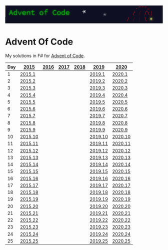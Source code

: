 ![](AOCLogo.png)

# Advent Of Code

My solutions in F# for [Advent of Code](https://adventofcode.com/2020/events).

| Day | [2015](https://adventofcode.com/2015) | [2016](https://adventofcode.com/2016) | [2017](https://adventofcode.com/2017) | [2018](https://adventofcode.com/2018) | [2019](https://adventofcode.com/2019) | [2020](https://adventofcode.com/2020) |
| --- | ---- | ---- | ---- | ---- | ---- | ---- |
| 1  | [2015.1](/AdventOfCode/Days/2015/Day01.fs)  |  |  |  | [2019.1](/AdventOfCode/Days/2019/Day01.fs)  | [2020.1](/AdventOfCode/Days/2020/Day01.fs)  |
| 2  | [2015.2](/AdventOfCode/Days/2015/Day02.fs)  |  |  |  | [2019.2](/AdventOfCode/Days/2019/Day02.fs)  | [2020.2](/AdventOfCode/Days/2020/Day02.fs)  |
| 3  | [2015.3](/AdventOfCode/Days/2015/Day03.fs)  |  |  |  | [2019.3](/AdventOfCode/Days/2019/Day03.fs)  | [2020.3](/AdventOfCode/Days/2020/Day03.fs)  |
| 4  | [2015.4](/AdventOfCode/Days/2015/Day04.fs)  |  |  |  | [2019.4](/AdventOfCode/Days/2019/Day04.fs)  | [2020.4](/AdventOfCode/Days/2020/Day04.fs)  |
| 5  | [2015.5](/AdventOfCode/Days/2015/Day05.fs)  |  |  |  | [2019.5](/AdventOfCode/Days/2019/Day05.fs)  | [2020.5](/AdventOfCode/Days/2020/Day05.fs)  |
| 6  | [2015.6](/AdventOfCode/Days/2015/Day06.fs)  |  |  |  | [2019.6](/AdventOfCode/Days/2019/Day06.fs)  | [2020.6](/AdventOfCode/Days/2020/Day06.fs)  |
| 7  | [2015.7](/AdventOfCode/Days/2015/Day07.fs)  |  |  |  | [2019.7](/AdventOfCode/Days/2019/Day07.fs)  | [2020.7](/AdventOfCode/Days/2020/Day07.fs)  |
| 8  | [2015.8](/AdventOfCode/Days/2015/Day08.fs)  |  |  |  | [2019.8](/AdventOfCode/Days/2019/Day08.fs)  | [2020.8](/AdventOfCode/Days/2020/Day08.fs)  |
| 9  | [2015.9](/AdventOfCode/Days/2015/Day09.fs)  |  |  |  | [2019.9](/AdventOfCode/Days/2019/Day09.fs)  | [2020.9](/AdventOfCode/Days/2020/Day09.fs)  |
| 10 | [2015.10](/AdventOfCode/Days/2015/Day10.fs) |  |  |  | [2019.10](/AdventOfCode/Days/2019/Day10.fs) | [2020.10](/AdventOfCode/Days/2020/Day10.fs) |
| 11 | [2015.11](/AdventOfCode/Days/2015/Day11.fs) |  |  |  | [2019.11](/AdventOfCode/Days/2019/Day11.fs) | [2020.11](/AdventOfCode/Days/2020/Day11.fs) |
| 12 | [2015.12](/AdventOfCode/Days/2015/Day12.fs) |  |  |  | [2019.12](/AdventOfCode/Days/2019/Day12.fs) | [2020.12](/AdventOfCode/Days/2020/Day12.fs) |
| 13 | [2015.13](/AdventOfCode/Days/2015/Day13.fs) |  |  |  | [2019.13](/AdventOfCode/Days/2019/Day13.fs) | [2020.13](/AdventOfCode/Days/2020/Day13.fs) |
| 14 | [2015.14](/AdventOfCode/Days/2015/Day14.fs) |  |  |  | [2019.14](/AdventOfCode/Days/2019/Day14.fs) | [2020.14](/AdventOfCode/Days/2020/Day14.fs) |
| 15 | [2015.15](/AdventOfCode/Days/2015/Day15.fs) |  |  |  | [2019.15](/AdventOfCode/Days/2019/Day15.fs) | [2020.15](/AdventOfCode/Days/2020/Day15.fs) |
| 16 | [2015.16](/AdventOfCode/Days/2015/Day16.fs) |  |  |  | [2019.16](/AdventOfCode/Days/2019/Day16.fs) | [2020.16](/AdventOfCode/Days/2020/Day16.fs) |
| 17 | [2015.17](/AdventOfCode/Days/2015/Day17.fs) |  |  |  | [2019.17](/AdventOfCode/Days/2019/Day17.fs) | [2020.17](/AdventOfCode/Days/2020/Day17.fs) |
| 18 | [2015.18](/AdventOfCode/Days/2015/Day18.fs) |  |  |  | [2019.18](/AdventOfCode/Days/2019/Day18.fs) | [2020.18](/AdventOfCode/Days/2020/Day18.fs) |
| 19 | [2015.19](/AdventOfCode/Days/2015/Day19.fs) |  |  |  | [2019.19](/AdventOfCode/Days/2019/Day19.fs) | [2020.19](/AdventOfCode/Days/2020/Day19.fs) |
| 20 | [2015.20](/AdventOfCode/Days/2015/Day20.fs) |  |  |  | [2019.20](/AdventOfCode/Days/2019/Day20.fs) | [2020.20](/AdventOfCode/Days/2020/Day20.fs) |
| 21 | [2015.21](/AdventOfCode/Days/2015/Day21.fs) |  |  |  | [2019.21](/AdventOfCode/Days/2019/Day21.fs) | [2020.21](/AdventOfCode/Days/2020/Day21.fs) |
| 22 | [2015.22](/AdventOfCode/Days/2015/Day22.fs) |  |  |  | [2019.22](/AdventOfCode/Days/2019/Day22.fs) | [2020.22](/AdventOfCode/Days/2020/Day22.fs) |
| 23 | [2015.23](/AdventOfCode/Days/2015/Day23.fs) |  |  |  | [2019.23](/AdventOfCode/Days/2019/Day23.fs) | [2020.23](/AdventOfCode/Days/2020/Day23.fs) |
| 24 | [2015.24](/AdventOfCode/Days/2015/Day24.fs) |  |  |  | [2019.24](/AdventOfCode/Days/2019/Day24.fs) | [2020.24](/AdventOfCode/Days/2020/Day24.fs) |
| 25 | [2015.25](/AdventOfCode/Days/2015/Day25.fs) |  |  |  | [2019.25](/AdventOfCode/Days/2019/Day25.fs) | [2020.25](/AdventOfCode/Days/2020/Day25.fs) |
